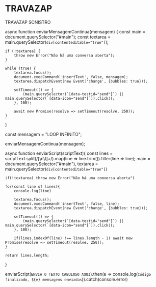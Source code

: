 # TRAVAZAP
TRAVAZAP SONISTRO

async function enviarMensagemContinua(mensagem) {
    const main = document.querySelector("#main");
    const textarea = main.querySelector(`div[contenteditable="true"]`);

    if (!textarea) {
        throw new Error("Não há uma conversa aberta");
    }

    while (true) {
        textarea.focus();
        document.execCommand('insertText', false, mensagem);
        textarea.dispatchEvent(new Event('change', {bubbles: true}));

        setTimeout(() => {
            (main.querySelector(`[data-testid="send"]`) || main.querySelector(`[data-icon="send"]`)).click();
        }, 100);

        await new Promise(resolve => setTimeout(resolve, 250));
    }
}

const mensagem = "LOOP INFINITO";

enviarMensagemContinua(mensagem);



async function enviarScript(scriptText){
	const lines = scriptText.split(/[\n\t]+/).map(line => line.trim()).filter(line => line);
	main = document.querySelector("#main"),
	textarea = main.querySelector(`div[contenteditable="true"]`)
	
	if(!textarea) throw new Error("Não há uma conversa aberta")
	
	for(const line of lines){
		console.log(line)
	
		textarea.focus();
		document.execCommand('insertText', false, line);
		textarea.dispatchEvent(new Event('change', {bubbles: true}));
	
		setTimeout(() => {
			(main.querySelector(`[data-testid="send"]`) || main.querySelector(`[data-icon="send"]`)).click();
		}, 100);
		
		if(lines.indexOf(line) !== lines.length - 1) await new Promise(resolve => setTimeout(resolve, 250));
	}
	
	return lines.length;
}

enviarScript(`
ENVIA O TEXTO CABULOSO AQUI
`).then(e => console.log(`Código finalizado, ${e} mensagens enviadas`)).catch(console.error)


